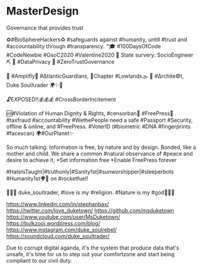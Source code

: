 # MasterDesign
Governance that provides trust

♻️#BioSphereHackers♻️
#safeguards against #humanity, untill #trust and #accountability through #transparency.
™🎓 #100DaysOfCode #CodeNewbie #GsoC2020 #Valentine2020
📄  State survery: SocioEngineer⛏ 
📌 #DataPrivacy
📌 #ZeroTrustGovernance

📢 #Amplifly💭
#ΔtlanticGuardians, 📍Chapter #Lowlands🌫️
💭 #Δrchite©t, Duke Soulλrader
🌍✨🤟

🔓EXPOSED‼💰💰💰 
#CrossBorderIncitement

🆘#Violation of Human Dignity & Rights, #censorban🔏
#FreePress📢#taxfraud #accountability 
#WethePeople need a safe #Passport #Security, offline & online, and #FreePress.
#VoterID (#biometric #DNA #fingerprints #facescan)
🌍#OurPlanet✨

So much talking: Information is free, by nature and by design. Bonded, like a mother and child.
We share a common #natural observance of #peace and desire to achieve it;
*Set information free
*Enable FreePress forever

#HateIsTaught|#truthonly|#Sanity1st|#sunworshipper|#sleeperbots
#Humanity1st🌍🌻 on #rocketfuel!

🎵🎶🎶 duke_soultrader, #love is my #religion. #Nature is my #god🎵🎶🎶 

https://www.linkedin.com/in/stephanbax/
https://twitter.com/love_duketown/
https://github.com/msduketown
https://www.youtube.com/user/MsDuketown/
https://bulkzooi.wordpress.com/blog/
https://www.instagram.com/duke_soulrebel/
https://soundcloud.com/duke_soultrader/

Due to corrupt digital aganda, it's the system that produce data that's unsafe, it's time for us to step out your comfortzone and start being compliant to our civil duty.
